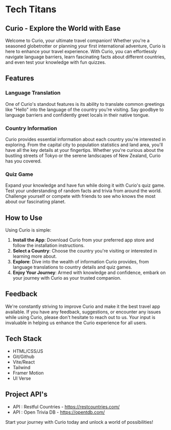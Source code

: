# Tech Titans

## Curio - Explore the World with Ease

Welcome to Curio, your ultimate travel companion! Whether you're a seasoned globetrotter or planning your first international adventure, Curio is here to enhance your travel experience. With Curio, you can effortlessly navigate language barriers, learn fascinating facts about different countries, and even test your knowledge with fun quizzes.

## Features

### Language Translation

One of Curio's standout features is its ability to translate common greetings like "Hello" into the language of the country you're visiting. Say goodbye to language barriers and confidently greet locals in their native tongue.

### Country Information

Curio provides essential information about each country you're interested in exploring. From the capital city to population statistics and land area, you'll have all the key details at your fingertips. Whether you're curious about the bustling streets of Tokyo or the serene landscapes of New Zealand, Curio has you covered.

### Quiz Game

Expand your knowledge and have fun while doing it with Curio's quiz game. Test your understanding of random facts and trivia from around the world. Challenge yourself or compete with friends to see who knows the most about our fascinating planet.

## How to Use

Using Curio is simple:

1. **Install the App**: Download Curio from your preferred app store and follow the installation instructions.
2. **Select a Country**: Choose the country you're visiting or interested in learning more about.
3. **Explore**: Dive into the wealth of information Curio provides, from language translations to country details and quiz games.
4. **Enjoy Your Journey**: Armed with knowledge and confidence, embark on your journey with Curio as your trusted companion.

## Feedback

We're constantly striving to improve Curio and make it the best travel app available. If you have any feedback, suggestions, or encounter any issues while using Curio, please don't hesitate to reach out to us. Your input is invaluable in helping us enhance the Curio experience for all users.

## Tech Stack

- HTML/CSS/JS
- Git/Github
- Vite/React
- Tailwind
- Framer Motion
- UI Verse

## Project API's

- API : Restful Countries - <https://restcountries.com/>
- API : Open Trivia DB - <https://opentdb.com/>

Start your journey with Curio today and unlock a world of possibilities!
